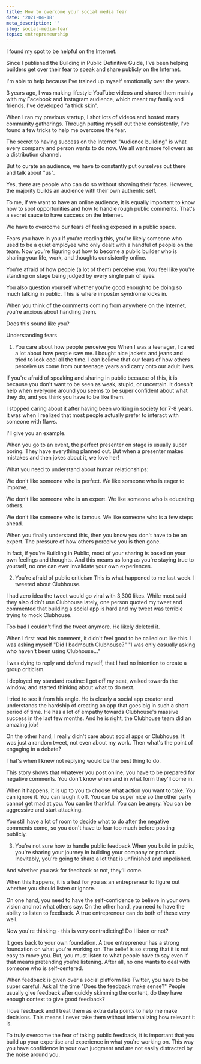 ```yaml
---
title: How to overcome your social media fear
date: '2021-04-18'
meta_description: ''
slug: social-media-fear
topic: entrepreneurship
---
```


I found my spot to be helpful on the Internet.

Since I published the Building in Public Definitive Guide, I've been helping builders get over their fear to speak and share publicly on the Internet.

I'm able to help because I've trained up myself emotionally over the years.

3 years ago, I was making lifestyle YouTube videos and shared them mainly with my Facebook and Instagram audience, which meant my family and friends. I've developed "a thick skin".

When I ran my previous startup, I shot lots of videos and hosted many community gatherings. Through putting myself out there consistently, I've found a few tricks to help me overcome the fear.

The secret to having success on the Internet
"Audience building" is what every company and person wants to do now. We all want more followers as a distribution channel.

But to curate an audience, we have to constantly put ourselves out there and talk about "us".

Yes, there are people who can do so without showing their faces. However, the majority builds an audience with their own authentic self.

To me, if we want to have an online audience, it is equally important to know how to spot opportunities and how to handle rough public comments. That's a secret sauce to have success on the Internet.

We have to overcome our fears of feeling exposed in a public space.

Fears you have in you
If you're reading this, you're likely someone who used to be a quiet employee who only dealt with a handful of people on the team. Now you're figuring out how to become a public builder who is sharing your life, work, and thoughts consistently online.

You're afraid of how people (a lot of them) perceive you. You feel like you're standing on stage being judged by every single pair of eyes.

You also question yourself whether you're good enough to be doing so much talking in public. This is where imposter syndrome kicks in.

When you think of the comments coming from anywhere on the Internet, you're anxious about handling them.

Does this sound like you?

Understanding fears
1) You care about how people perceive you
When I was a teenager, I cared a lot about how people saw me. I bought nice jackets and jeans and tried to look cool all the time. I can believe that our fears of how others perceive us come from our teenage years and carry onto our adult lives.

If you're afraid of speaking and sharing in public because of this, it is because you don't want to be seen as weak, stupid, or uncertain. It doesn't help when everyone around you seems to be super confident about what they do, and you think you have to be like them.

I stopped caring about it after having been working in society for 7-8 years. It was when I realized that most people actually prefer to interact with someone with flaws.

I'll give you an example.

When you go to an event, the perfect presenter on stage is usually super boring. They have everything planned out. But when a presenter makes mistakes and then jokes about it, we love her!

What you need to understand about human relationships:

We don't like someone who is perfect. We like someone who is eager to improve.

We don't like someone who is an expert. We like someone who is educating others.

We don't like someone who is famous. We like someone who is a few steps ahead.

When you finally understand this, then you know you don't have to be an expert. The pressure of how others perceive you is then gone.

In fact, if you're Building in Public, most of your sharing is based on your own feelings and thoughts. And this means as long as you're staying true to yourself, no one can ever invalidate your own experiences.

2) You're afraid of public criticism
This is what happened to me last week. I tweeted about Clubhouse.



I had zero idea the tweet would go viral with 3,300 likes. While most said they also didn't use Clubhouse lately, one person quoted my tweet and commented that building a social app is hard and my tweet was terrible trying to mock Clubhouse.

Too bad I couldn't find the tweet anymore. He likely deleted it.

When I first read his comment, it didn't feel good to be called out like this. I was asking myself "Did I badmouth Clubhouse?" "I was only casually asking who haven't been using Clubhouse..."

I was dying to reply and defend myself, that I had no intention to create a group criticism.

I deployed my standard routine: I got off my seat, walked towards the window, and started thinking about what to do next.

I tried to see it from his angle. He is clearly a social app creator and understands the hardship of creating an app that goes big in such a short period of time. He has a lot of empathy towards Clubhouse's massive success in the last few months. And he is right, the Clubhouse team did an amazing job!

On the other hand, I really didn't care about social apps or Clubhouse. It was just a random tweet, not even about my work. Then what's the point of engaging in a debate?

That's when I knew not replying would be the best thing to do.

This story shows that whatever you post online, you have to be prepared for negative comments. You don't know when and in what form they'll come in.

When it happens, it is up to you to choose what action you want to take. You can ignore it. You can laugh it off. You can be super nice so the other party cannot get mad at you. You can be thankful. You can be angry. You can be aggressive and start attacking.

You still have a lot of room to decide what to do after the negative comments come, so you don't have to fear too much before posting publicly.

3) You're not sure how to handle public feedback
When you build in public, you're sharing your journey in building your company or product. Inevitably, you're going to share a lot that is unfinished and unpolished.

And whether you ask for feedback or not, they'll come.

When this happens, it is a test for you as an entrepreneur to figure out whether you should listen or ignore.

On one hand, you need to have the self-confidence to believe in your own vision and not what others say. On the other hand, you need to have the ability to listen to feedback. A true entrepreneur can do both of these very well.

Now you're thinking - this is very contradicting! Do I listen or not?

It goes back to your own foundation. A true entrepreneur has a strong foundation on what you're working on. The belief is so strong that it is not easy to move you. But, you must listen to what people have to say even if that means pretending you're listening. After all, no one wants to deal with someone who is self-centered.

When feedback is given over a social platform like Twitter, you have to be super careful. Ask all the time "Does the feedback make sense?" People usually give feedback after quickly skimming the content, do they have enough context to give good feedback?

I love feedback and I treat them as extra data points to help me make decisions. This means I never take them without internalizing how relevant it is.

To truly overcome the fear of taking public feedback, it is important that you build up your expertise and experience in what you're working on. This way you have confidence in your own judgment and are not easily distracted by the noise around you.
